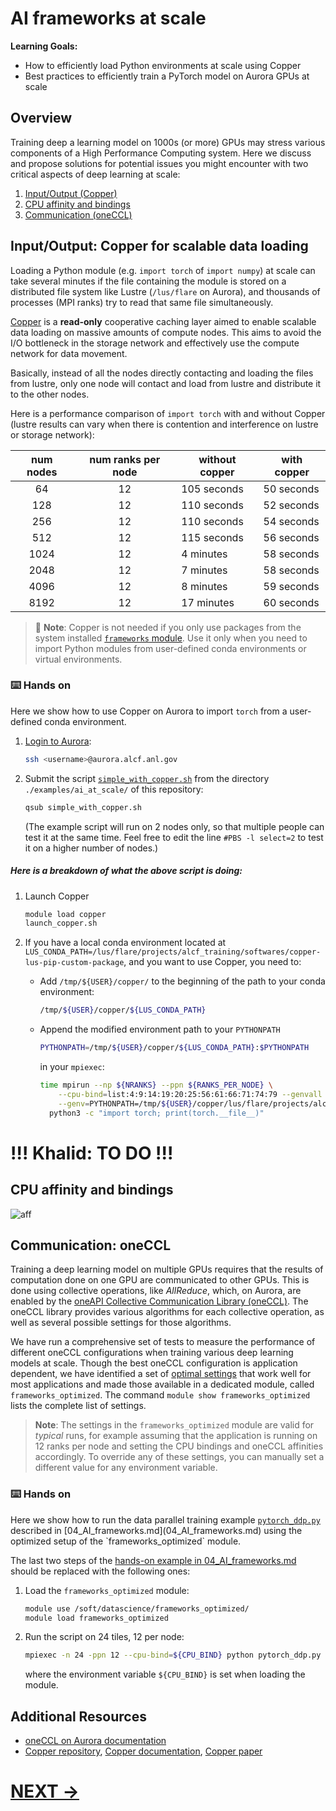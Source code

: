 # AI frameworks at scale

**Learning Goals:**

* How to efficiently load Python environments at scale using Copper
* Best practices to efficiently train a PyTorch model on Aurora GPUs at scale



## Overview

Training deep a learning model on 1000s (or more) GPUs may stress various components of a High Performance Computing system. 
Here we discuss and propose solutions for potential issues you might encounter with two critical aspects of deep learning at scale: 

1. [Input/Output (Copper)](#input%2FoutputInput/Output%3A-copper-for-scalable-data-loading)
1. [CPU affinity and bindings](CPU-affinity-and-bindings)
1. [Communication (oneCCL)](#communication%3A-oneccl)


## Input/Output: Copper for scalable data loading

Loading a Python module (e.g. `import torch` of `import numpy`) at scale can take several minutes if the file containing the module is stored on a distributed file system like Lustre (`/lus/flare` on Aurora), and thousands of processes (MPI ranks) try to read that same file simultaneously.

[Copper](https://docs.alcf.anl.gov/aurora/data-management/copper/copper/) is a **read-only** cooperative caching layer aimed to enable scalable data loading on massive amounts of compute nodes. This aims to avoid the I/O bottleneck in the storage network and effectively use the compute network for data movement.

Basically, instead of all the nodes directly contacting and loading the files from lustre, only one node will contact and load from lustre and distribute it to the other nodes.

Here is a performance comparison of `import torch` with and without Copper (lustre results can vary when there is contention and interference on lustre or storage network):

| num nodes | num ranks per node | without copper | with copper |
| :-------: | :----------------: | -------------- | ----------- |
|    64     |         12         | 105 seconds    | 50 seconds  |
|    128    |         12         | 110 seconds    | 52 seconds  |
|    256    |         12         | 110 seconds    | 54 seconds  |
|    512    |         12         | 115 seconds    | 56 seconds  |
|   1024    |         12         | 4 minutes      | 58 seconds  |
|   2048    |         12         | 7 minutes      | 58 seconds  |
|   4096    |         12         | 8 minutes      | 59 seconds  |
|   8192    |         12         | 17 minutes     | 60 seconds  |


> 🛑  **Note**: Copper is not needed if you only use packages from the system installed [`frameworks` module](https://docs.alcf.anl.gov/aurora/data-science/python/#aiml-framework-module). 
Use it only when you need to import Python modules from user-defined conda environments or virtual environments.


### ⌨️   Hands on

Here we show how to use Copper on Aurora to import `torch` from a user-defined conda environment. 

1. [Login to Aurora](https://docs.alcf.anl.gov/aurora/getting-started-on-aurora/):
   ```bash
   ssh <username>@aurora.alcf.anl.gov
   ```
1. Submit the script [`simple_with_copper.sh`](examples/copper_example/simple_with_copper.sh) from the directory `./examples/ai_at_scale/` of this repository:
   ```bash
   qsub simple_with_copper.sh
   ```
   (The example script will run on 2 nodes only, so that multiple people can test it at the same time. Feel free to edit the line `#PBS -l select=2` to test it on a higher number of nodes.)

##### Here is a breakdown of what the above script is doing:

1. Launch Copper
   ```bash
   module load copper
   launch_copper.sh
   ```

1. If you have a local conda environment located at `LUS_CONDA_PATH=/lus/flare/projects/alcf_training/softwares/copper-lus-pip-custom-package`, and you want to use Copper, you need to: 
   - Add `/tmp/${USER}/copper/` to the beginning of the path to your conda environment:
      ```bash
      /tmp/${USER}/copper/${LUS_CONDA_PATH}
      ```
   - Append the modified environment path to your `PYTHONPATH`
      ```bash
      PYTHONPATH=/tmp/${USER}/copper/${LUS_CONDA_PATH}:$PYTHONPATH
      ```
      in your `mpiexec`:
      ```bash
      time mpirun --np ${NRANKS} --ppn ${RANKS_PER_NODE} \
          --cpu-bind=list:4:9:14:19:20:25:56:61:66:71:74:79 --genvall \
          --genv=PYTHONPATH=/tmp/${USER}/copper/lus/flare/projects/alcf_training/softwares/copper-lus-pip-custom-package \
      	python3 -c "import torch; print(torch.__file__)"
      ```

# !!! Khalid: TO DO !!!

## CPU affinity and bindings

![aff](https://github.com/argonne-lcf/ALCFBeginnersGuide/raw/master/aurora/media/aurora_exascale_compute_blade2.png)


## Communication: oneCCL

Training a deep learning model on multiple GPUs requires that the results of computation done on one GPU are communicated to other GPUs. 
This is done using collective operations, like _AllReduce_, which, on Aurora, are enabled by the [oneAPI Collective Communication Library (oneCCL)](https://docs.alcf.anl.gov/aurora/data-science/frameworks/oneCCL/). 
The oneCCL library provides various algorithms for each collective operation, as well as several possible settings for those algorithms. 

We have run a comprehensive set of tests to measure the performance of different oneCCL configurations when training various deep learning models at scale. 
Though the best oneCCL configuration is application dependent, we have identified a set of [optimal settings](https://docs.alcf.anl.gov/aurora/data-science/frameworks/oneCCL/) that work well for most applications and made those available in a dedicated module, called `frameworks_optimized`. 
The command `module show frameworks_optimized` lists the complete list of settings.

> **Note**: The settings in the `frameworks_optimized` module are valid for *typical* runs, for example assuming that the application is running on 12 ranks per node and setting the CPU bindings and oneCCL affinities accordingly. To override any of these settings, you can manually set a different value for any environment variable.


### ⌨️   Hands on

Here we show how to run the data parallel training example [`pytorch_ddp.py`](examples/04_AI_frameworks/pytorch_ddp.py`) described in [04_AI_frameworks.md](04_AI_frameworks.md) using the optimized setup of the `frameworks_optimized` module. 

The last two steps of the [hands-on example in 04_AI_frameworks.md](04_AI_frameworks.md#example%3A-training-a-pytorch-model-on-a-single-gpu-tile) should be replaced with the following ones:

1. Load the `frameworks_optimized` module:
   ```bash
   module use /soft/datascience/frameworks_optimized/
   module load frameworks_optimized
   ```
1. Run the script on 24 tiles, 12 per node:
   ```bash
   mpiexec -n 24 -ppn 12 --cpu-bind=${CPU_BIND} python pytorch_ddp.py
   ```
   where the environment variable `${CPU_BIND}` is set when loading the module.



## Additional Resources

- [oneCCL on Aurora documentation](https://docs.alcf.anl.gov/aurora/data-science/frameworks/oneCCL/)
- [Copper repository](https://github.com/argonne-lcf/copper/tree/main), [Copper documentation](https://alcf-copper-docs.readthedocs.io/en/latest/), [Copper paper](https://www.computer.org/csdl/proceedings-article/sc-workshops/2024/555400b320/23l2GFdlusU)

# [NEXT ->](06_DAOS.md)

